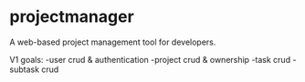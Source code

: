 # projectmanager

A web-based project management tool for developers.

V1 goals:
-user crud & authentication
-project crud & ownership
-task crud
-subtask crud
